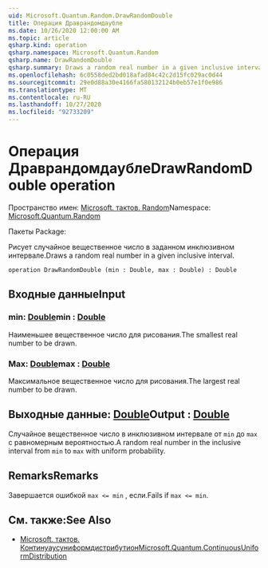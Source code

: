 ```yaml
---
uid: Microsoft.Quantum.Random.DrawRandomDouble
title: Операция Драврандомдаубле
ms.date: 10/26/2020 12:00:00 AM
ms.topic: article
qsharp.kind: operation
qsharp.namespace: Microsoft.Quantum.Random
qsharp.name: DrawRandomDouble
qsharp.summary: Draws a random real number in a given inclusive interval.
ms.openlocfilehash: 6c0558ded2bd018afad84c42c2d15fc029ac0d44
ms.sourcegitcommit: 29e0d88a30e4166fa580132124b0eb57e1f0e986
ms.translationtype: MT
ms.contentlocale: ru-RU
ms.lasthandoff: 10/27/2020
ms.locfileid: "92733209"
---
```

# <a name="drawrandomdouble-operation"></a><span data-ttu-id="41eb9-102">Операция Драврандомдаубле</span><span class="sxs-lookup"><span data-stu-id="41eb9-102">DrawRandomDouble operation</span></span>

<span data-ttu-id="41eb9-103">Пространство имен: [Microsoft. тактов. Random](xref:Microsoft.Quantum.Random)</span><span class="sxs-lookup"><span data-stu-id="41eb9-103">Namespace: [Microsoft.Quantum.Random](xref:Microsoft.Quantum.Random)</span></span>

<span data-ttu-id="41eb9-104">Пакеты [](https://nuget.org/packages/)</span><span class="sxs-lookup"><span data-stu-id="41eb9-104">Package: [](https://nuget.org/packages/)</span></span>


<span data-ttu-id="41eb9-105">Рисует случайное вещественное число в заданном инклюзивном интервале.</span><span class="sxs-lookup"><span data-stu-id="41eb9-105">Draws a random real number in a given inclusive interval.</span></span>

```qsharp
operation DrawRandomDouble (min : Double, max : Double) : Double
```


## <a name="input"></a><span data-ttu-id="41eb9-106">Входные данные</span><span class="sxs-lookup"><span data-stu-id="41eb9-106">Input</span></span>

### <a name="min--double"></a><span data-ttu-id="41eb9-107">min: [Double](xref:microsoft.quantum.lang-ref.double)</span><span class="sxs-lookup"><span data-stu-id="41eb9-107">min : [Double](xref:microsoft.quantum.lang-ref.double)</span></span>

<span data-ttu-id="41eb9-108">Наименьшее вещественное число для рисования.</span><span class="sxs-lookup"><span data-stu-id="41eb9-108">The smallest real number to be drawn.</span></span>


### <a name="max--double"></a><span data-ttu-id="41eb9-109">Max: [Double](xref:microsoft.quantum.lang-ref.double)</span><span class="sxs-lookup"><span data-stu-id="41eb9-109">max : [Double](xref:microsoft.quantum.lang-ref.double)</span></span>

<span data-ttu-id="41eb9-110">Максимальное вещественное число для рисования.</span><span class="sxs-lookup"><span data-stu-id="41eb9-110">The largest real number to be drawn.</span></span>



## <a name="output--double"></a><span data-ttu-id="41eb9-111">Выходные данные: [Double](xref:microsoft.quantum.lang-ref.double)</span><span class="sxs-lookup"><span data-stu-id="41eb9-111">Output : [Double](xref:microsoft.quantum.lang-ref.double)</span></span>

<span data-ttu-id="41eb9-112">Случайное вещественное число в инклюзивном интервале от `min` до `max` с равномерным вероятностью.</span><span class="sxs-lookup"><span data-stu-id="41eb9-112">A random real number in the inclusive interval from `min` to `max` with uniform probability.</span></span>

## <a name="remarks"></a><span data-ttu-id="41eb9-113">Remarks</span><span class="sxs-lookup"><span data-stu-id="41eb9-113">Remarks</span></span>

<span data-ttu-id="41eb9-114">Завершается ошибкой `max <= min` , если.</span><span class="sxs-lookup"><span data-stu-id="41eb9-114">Fails if `max <= min`.</span></span>

## <a name="see-also"></a><span data-ttu-id="41eb9-115">См. также:</span><span class="sxs-lookup"><span data-stu-id="41eb9-115">See Also</span></span>

- [<span data-ttu-id="41eb9-116">Microsoft. тактов. Континуаусуниформдистрибутион</span><span class="sxs-lookup"><span data-stu-id="41eb9-116">Microsoft.Quantum.ContinuousUniformDistribution</span></span>](xref:Microsoft.Quantum.ContinuousUniformDistribution)